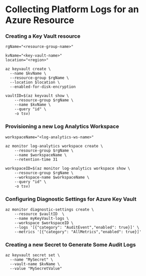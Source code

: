 # Collecting Platform Logs for an Azure Resource


### Creating a Key Vault resource
```
rgName="<resource-group-name>"

kvName="<key-vault-name>"
location="<region>"

az keyvault create \
  --name $kvName \
  --resource-group $rgName \
  --location $location \
  --enabled-for-disk-encryption

vaultID=$(az keyvault show \
    --resource-group $rgName \
    --name $kvName \
    --query "id" \
    -o tsv)
```

### Provisioning a new Log Analytics Workspace
```
workspaceName="<log-analytics-ws-name>"

az monitor log-analytics workspace create \
    --resource-group $rgName \
    --name $workspaceName \
    --retention-time 31

workspaceID=$(az monitor log-analytics workspace show \
    --resource-group $rgName \
    --workspace-name $workspaceName \
    --query "id" \
    -o tsv)
```

### Configuring Diagnostic Settings for Azure Key Vault
```
az monitor diagnostic-settings create \
    --resource $vaultID  \
    --name myKeyVault-logs \
    --workspace $workspaceID \
    --logs '[{"category": "AuditEvent","enabled": true}]' \
    --metrics '[{"category": "AllMetrics","enabled": true}]'
```

### Creating a new Secret to Generate Some Audit Logs
```
az keyvault secret set \
  --name "MySecret" \
  --vault-name $kvName \
  --value "MySecretValue"
```
